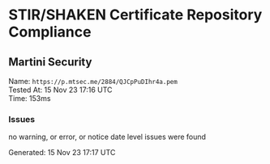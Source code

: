 # STIR/SHAKEN Certificate Repository Compliance

## Martini Security

Name: `https://p.mtsec.me/2884/QJCpPuDIhr4a.pem`\
Tested At: 15 Nov 23 17:16 UTC\
Time: 153ms

### Issues

no warning, or error, or notice date level issues were found

Generated: 15 Nov 23 17:17 UTC